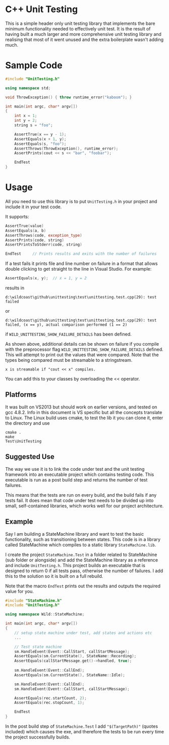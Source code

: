 # C++ Unit Testing

This is a simple header only unit testing library that implements the bare minimum functionality needed to effectively unit test. It is the result of having built a much larger and more comprehensive unit testing library and realising that most of it went unused and the extra boilerplate wasn't adding much.

# Sample Code

```C++
#include "UnitTesting.h"

using namespace std;

void ThrowException() { throw runtime_error("kaboom"); }

int main(int argc, char* argv[])
{
	int x = 1;
	int y = 2;
	string s = "foo";

	AssertTrue(x == y - 1);
	AssertEquals(x + 1, y);
	AssertEquals(s, "foo");
	AssertThrows(ThrowException(), runtime_error);
	AssertPrints(cout << s << "bar", "foobar");

	EndTest
}

```

# Usage

All you need to use this library is to put ```UnitTesting.h``` in your project and include it in your test code.

It supports:

```C++
AssertTrue(value)
AssertEquals(a, b)
AssertThrows(code, exception_type)
AssertPrints(code, string)
AssertPrintsToStderr(code, string)

EndTest  	// Prints results and exits with the number of failures
```

If a test fails it prints file and line number on failure in a format that allows double clicking to get straight to the line in Visual Studio. For example:

```C++
AssertEquals(x, y);  // x = 1, y = 2
```
results in
```
d:\wildcoast\github\unittesting\test\unittesting.test.cpp(29): test failed
```
or
```
d:\wildcoast\github\unittesting\test\unittesting.test.cpp(29): test failed, (x == y), actual comparison performed (1 == 2)
```
if ```WILD_UNITTESTING_SHOW_FAILURE_DETAILS``` has been defined.

As shown above, additional details can be shown on failure if you compile with the preprocessor flag ```WILD_UNITTESTING_SHOW_FAILURE_DETAILS``` defined.
This will attempt to print out the values that were compared. Note that the types being compared must be streamable to a stringstream.

```x is streamable if "cout << x" compiles.```

You can add this to your classes by overloading the << operator.

## Platforms

It was built on VS2013 but should work on earlier versions, and tested on gcc 4.8.2. Info in this document is VS specific but all the concepts translate to Linux. The Linux build uses cmake, to test the lib it you can clone it, enter the directory and use

```
cmake .
make
Test\UnitTesting
```

## Suggested Use

The way we use it is to link the code under test and the unit testing framework into an executable project which contains testing code. This executable is run as a post build step and returns the number of test failures. 

This means that the tests are run on every build, and the build fails if any tests fail. It does mean that code under test needs to be divided up into small, self-contained libraries, which works well for our project architecture.

## Example

Say I am building a StateMachine library and want to test the basic functionality, such as transitioning between states. This code is in a library called StateMachine which compiles to a static library ```StateMachine.lib```.

I create the project ```StateMachine.Test``` in a folder related to StateMachine (sub folder or alongside) and add the StateMachine library as a reference and include ```UnitTesting.h```. This project builds an executable that is designed to return 0 if all tests pass, otherwise the number of failures. I add this to the solution so it is built on a full rebuild.

Note that the macro ```EndTest``` prints out the results and outputs the required value for you.

```C++
#include "StateMachine.h"
#include "UnitTesting.h"

using namespace Wild::StateMachine;

int main(int argc, char* argv[])
{
	// setup state machine under test, add states and actions etc
	...

	// Test state machine
	sm.HandleEvent(Event::CallStart, callStartMessage);
	AssertEquals(sm.CurrentState(), StateName::Recording);
	AssertEquals(callStartMessage.get()->handled, true);
	
	sm.HandleEvent(Event::CallEnd);
	AssertEquals(sm.CurrentState(), StateName::Idle);

	sm.HandleEvent(Event::CallEnd);
	sm.HandleEvent(Event::CallStart, callStartMessage);

	AssertEquals(rec.startCount, 2);
	AssertEquals(rec.stopCount, 1);

	EndTest
}
```

In the post build step of ```StateMachine.Test``` I add ```"$(TargetPath)"``` (quotes included) which causes the exe, and therefore the tests to be run every time the project successfully builds.
